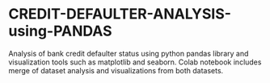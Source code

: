 # CREDIT-DEFAULTER-ANALYSIS-using-PANDAS
Analysis of bank credit defaulter status using python pandas library and visualization tools such as matplotlib and seaborn. Colab notebook  includes merge of dataset analysis and visualizations from both datasets.
